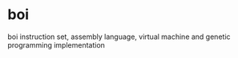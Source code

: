 # boi
boi instruction set, assembly language, virtual machine and genetic programming implementation
